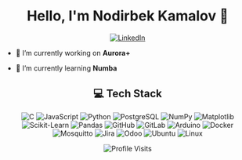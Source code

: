 <h1 align="center">Hello, I'm Nodirbek Kamalov 👋</h1>
<p align="center">
  <a href="https://www.linkedin.com/in/nodirbek-kamalov/"><img src="https://img.shields.io/badge/LinkedIn-%230077B5.svg?logo=linkedin&logoColor=white" alt="LinkedIn"></a>
</p>

- 🔭 I’m currently working on **Aurora+**

- 🌱 I’m currently learning **Numba**

<h2 align="center">💻 Tech Stack</h2>
<p align="center">
  <img src="https://img.shields.io/badge/C-%2300599C.svg?style=for-the-badge&logo=c&logoColor=white" alt="C">
  <img src="https://img.shields.io/badge/JavaScript-%23323330.svg?style=for-the-badge&logo=javascript&logoColor=%23F7DF1E" alt="JavaScript">
  <img src="https://img.shields.io/badge/Python-3670A0?style=for-the-badge&logo=python&logoColor=ffdd54" alt="Python">
  <img src="https://img.shields.io/badge/PostgreSQL-%23316192.svg?style=for-the-badge&logo=postgresql&logoColor=white" alt="PostgreSQL">
<!--   <img src="https://img.shields.io/badge/MySQL-4479A1.svg?style=for-the-badge&logo=mysql&logoColor=white" alt="MySQL"> -->
  <img src="https://img.shields.io/badge/NumPy-%23013243.svg?style=for-the-badge&logo=numpy&logoColor=white" alt="NumPy">
  <img src="https://img.shields.io/badge/Matplotlib-%23ffffff.svg?style=for-the-badge&logo=matplotlib&logoColor=black" alt="Matplotlib">
  <img src="https://img.shields.io/badge/scikit_learn-%23F7931E.svg?style=for-the-badge&logo=scikit-learn&logoColor=white" alt="Scikit-Learn">
  <img src="https://img.shields.io/badge/pandas-%23150458.svg?style=for-the-badge&logo=pandas&logoColor=white" alt="Pandas">
  <img src="https://img.shields.io/badge/GitHub-%23121011.svg?style=for-the-badge&logo=github&logoColor=white" alt="GitHub">
  <img src="https://img.shields.io/badge/GitLab-%23181717.svg?style=for-the-badge&logo=gitlab&logoColor=white" alt="GitLab">
<!--   <img src="https://img.shields.io/badge/Trello-%23026AA7.svg?style=for-the-badge&logo=trello&logoColor=white" alt="Trello"> -->
  <img src="https://img.shields.io/badge/Arduino-00979D?style=for-the-badge&logo=arduino&logoColor=white" alt="Arduino">
  <img src="https://img.shields.io/badge/Docker-%230db7ed.svg?style=for-the-badge&logo=docker&logoColor=white" alt="Docker">
<!--   <img src="https://img.shields.io/badge/Notion-%23000000.svg?style=for-the-badge&logo=notion&logoColor=white" alt="Notion"> -->
  <img src="https://img.shields.io/badge/Mosquitto-%233C5280.svg?style=for-the-badge&logo=eclipsemosquitto&logoColor=white" alt="Mosquitto">
  <img src="https://img.shields.io/badge/Jira-%230A0FFF.svg?style=for-the-badge&logo=jira&logoColor=white" alt="Jira">
  <img src="https://img.shields.io/badge/Odoo-%230A0A0A.svg?style=for-the-badge&logo=odoo&logoColor=white" alt="Odoo">
  <img src="https://img.shields.io/badge/Ubuntu-35495E?style=for-the-badge&logo=ubuntu&logoColor=2CA5E0" alt="Ubuntu">
  <img src="https://img.shields.io/badge/Linux-000?style=for-the-badge&logo=linux&logoColor=FCC624" alt="Linux">
</p>

<p align="center">
  <img src="https://visitcount.itsvg.in/api?id=green-thunder&icon=0&color=3" alt="Profile Visits">
</p>
